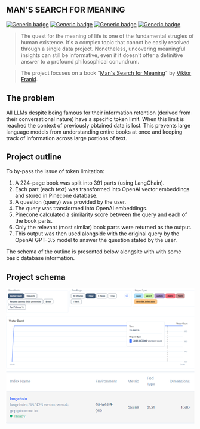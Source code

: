 ## MAN'S SEARCH FOR MEANING
[![Generic badge](https://img.shields.io/badge/languge-english-blue.svg)](https://shields.io/)
[![Generic badge](https://img.shields.io/badge/uses-openai-green.svg)](https://shields.io/)
[![Generic badge](https://img.shields.io/badge/uses-pinecone-black.svg)](https://shields.io/)
[![Generic badge](https://img.shields.io/badge/uses-langchain-red.svg)](https://shields.io/)

> The quest for the meaning of life is one of the fundamental strugles of human existence. It's a complex topic that cannot be easily resolved through a single data project. Nonetheless, uncovering meaningful insights can still be informative, even if it doesn't offer a definitive answer to a profound philosophical conundrum.

> The project focuses on a book "[Man's Search for Meaning](https://www.amazon.com/Mans-Search-Meaning-Viktor-Frankl-ebook/dp/B009U9S6FI)" by [Viktor Frankl](https://en.wikipedia.org/wiki/Viktor_Frankl).


## The problem
All LLMs despite being famous for their information retention (derived from their conversational nature) have a specific token limit. When this limit is reached the context of previously obtained data is lost. This prevents large language models from understanding entire books at once and keeping track of information across large portions of text.

## Project outline
To by-pass the issue of token limitation:
1.	A 224-page book was split into 391 parts (using LangChain).
2.	Each part (each text) was transformed into OpenAI vector embeddings and stored in Pinecone database.
3.	A question (query) was provided by the user.
4.	The query was transformed into OpenAI embeddings.
5.	Pinecone calculated a similarity score between the query and each of the book parts.
6.	Only the relevant (most similar) book parts were returned as the output.
7.	This output was then used alongside with the original query by the OpenAI GPT-3.5 model to answer the question stated by the user.

The schema of the outline is presented below alongsite with with some basic database information.
## Project schema


<img src="images/chart.png">
<img src="images/info.png">



